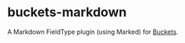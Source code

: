 buckets-markdown
================

A Markdown FieldType plugin (using Marked) for [Buckets](http://buckets.io).
